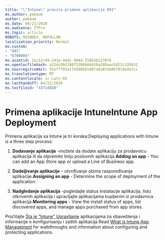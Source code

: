 ```yaml
---
title: "\"Intune\" pravilo primene aplikacije 991"
ms.author: pebaum
author: pebaum
ms.date: 04/21/2020
ms.audience: ITPro
ms.topic: article
ROBOTS: NOINDEX, NOFOLLOW
localization_priority: Normal
ms.custom:
- "991"
- "6700004"
ms.assetid: 1ec12c49-243a-44dc-9084-15863b223078
ms.openlocfilehash: a22dc9b5298f530846bb20a2d6aac5d22c335b32
ms.sourcegitcommit: 55eff703a17e500681d8fa6a87eb067019ade3cc
ms.translationtype: MT
ms.contentlocale: sr-Latn-RS
ms.lasthandoff: 04/22/2020
ms.locfileid: "43714020"
---
```

# <a name="intune-app-deployment"></a><span data-ttu-id="928ec-102">Primena aplikacije Intune</span><span class="sxs-lookup"><span data-stu-id="928ec-102">Intune App Deployment</span></span>

<span data-ttu-id="928ec-103">Primena aplikacija sa Intune je tri koraka:</span><span class="sxs-lookup"><span data-stu-id="928ec-103">Deploying applications with Intune is a three step process:</span></span>
  
1. <span data-ttu-id="928ec-104">**Dodavanje aplikacije** -možete da dodate aplikaciju za prodavnicu aplikacija ili da otpremite liniju poslovnih aplikacija.</span><span class="sxs-lookup"><span data-stu-id="928ec-104">**Adding an app** - You can add an App Store app or upload a Line of Business app.</span></span>

2. <span data-ttu-id="928ec-105">**Dodeljivanje aplikacije** – utvrđivanje obima raspoređivanja aplikacije.</span><span class="sxs-lookup"><span data-stu-id="928ec-105">**Assigning an app** - Determine the scope of deployment of the application.</span></span>

3. <span data-ttu-id="928ec-106">**Nadgledanje aplikacija** -pogledajte status instalacije aplikacija, listu otkrivenih aplikacija i upravljajte aplikacijama kupljenim iz prodavnica aplikacija.</span><span class="sxs-lookup"><span data-stu-id="928ec-106">**Monitoring apps** - View the install status of apps, list discovered apps, and manage apps purchased from app stores.</span></span>

<span data-ttu-id="928ec-107">Pročitajte [Šta je "Intune" Upravljanje](https://docs.microsoft.com/intune/app-management) aplikacijama za obaveštenja i informacije o konfigurisanju i zaštiti aplikacija.</span><span class="sxs-lookup"><span data-stu-id="928ec-107">Read [What is Intune App Management](https://docs.microsoft.com/intune/app-management) for walkthroughs and information about configuring and protecting applications.</span></span>
  